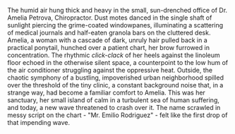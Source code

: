 The humid air hung thick and heavy in the small, sun-drenched office of Dr. Amelia Petrova, Chiropractor.  Dust motes danced in the single shaft of sunlight piercing the grime-coated windowpanes, illuminating a scattering of medical journals and half-eaten granola bars on the cluttered desk.  Amelia, a woman with a cascade of dark, unruly hair pulled back in a practical ponytail, hunched over a patient chart, her brow furrowed in concentration.  The rhythmic *click-clack* of her heels against the linoleum floor echoed in the otherwise silent space, a counterpoint to the low hum of the air conditioner struggling against the oppressive heat.  Outside, the chaotic symphony of a bustling, impoverished urban neighborhood spilled over the threshold of the tiny clinic, a constant background noise that, in a strange way, had become a familiar comfort to Amelia.  This was her sanctuary, her small island of calm in a turbulent sea of human suffering, and today, a new wave threatened to crash over it.  The name scrawled in messy script on the chart - "Mr.  Emilio Rodriguez" - felt like the first drop of that impending wave.
